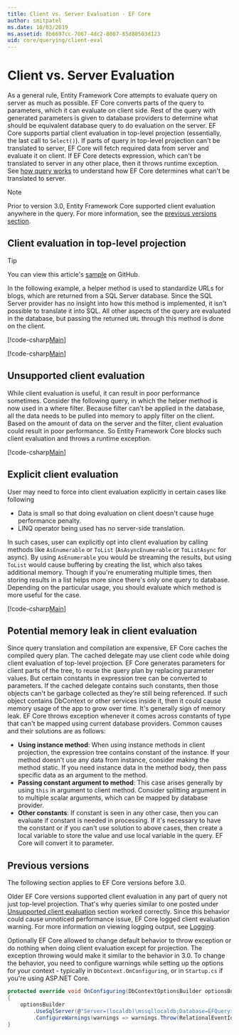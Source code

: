 ```yaml
---
title: Client vs. Server Evaluation - EF Core
author: smitpatel
ms.date: 10/03/2019
ms.assetid: 8b6697cc-7067-4dc2-8007-85d80503d123
uid: core/querying/client-eval
---
```

# Client vs. Server Evaluation

As a general rule, Entity Framework Core attempts to evaluate query on server as much as possible. EF Core converts parts of the query to parameters, which it can evaluate on client side. Rest of the query with generated parameters is given to database providers to determine what should be equivalent database query to do evaluation on the server. EF Core supports partial client evaluation in top-level projection (essentially, the last call to `Select()`). If parts of query in top-level projection can't be translated to server, EF Core will fetch required data from server and evaluate it on client. If EF Core detects expression, which can't be translated to server in any other place, then it throws runtime exception. See [how query works](xref:core/querying/how-query-works) to understand how EF Core determines what can't be translated to server.

> [!NOTE]
> Prior to version 3.0, Entity Framework Core supported client evaluation anywhere in the query. For more information, see the [previous versions section](#previous-versions).

## Client evaluation in top-level projection

> [!TIP]
> You can view this article's [sample](https://github.com/aspnet/EntityFramework.Docs/tree/master/samples/core/Querying) on GitHub.

In the following example, a helper method is used to standardize URLs for blogs, which are returned from a SQL Server database. Since the SQL Server provider has no insight into how this method is implemented, it isn't possible to translate it into SQL. All other aspects of the query are evaluated in the database, but passing the returned `URL` through this method is done on the client.

[!code-csharp[Main](../../../samples/core/Querying/ClientEval/Sample.cs#ClientProjection)]

[!code-csharp[Main](../../../samples/core/Querying/ClientEval/Sample.cs#ClientMethod)]

## Unsupported client evaluation

While client evaluation is useful, it can result in poor performance sometimes. Consider the following query, in which the helper method is now used in a where filter. Because filter can't be applied in the database, all the data needs to be pulled into memory to apply filter on the client. Based on the amount of data on the server and the filter, client evaluation could result in poor performance. So Entity Framework Core blocks such client evaluation and throws a runtime exception.

[!code-csharp[Main](../../../samples/core/Querying/ClientEval/Sample.cs#ClientWhere)]

## Explicit client evaluation

User may need to force into client evaluation explicitly in certain cases like following

- Data is small so that doing evaluation on client doesn't cause huge performance penalty.
- LINQ operator being used has no server-side translation.

In such cases, user can explicitly opt into client evaluation by calling methods like `AsEnumerable` or `ToList` (`AsAsyncEnumerable` or `ToListAsync` for async). By using `AsEnumerable` you would be streaming the results, but using `ToList` would cause buffering by creating the list, which also takes additional memory. Though if you're enumerating multiple times, then storing results in a list helps more since there's only one query to database. Depending on the particular usage, you should evaluate which method is more useful for the case.

[!code-csharp[Main](../../../samples/core/Querying/ClientEval/Sample.cs#ExplicitClientEval)]

## Potential memory leak in client evaluation

Since query translation and compilation are expensive, EF Core caches the compiled query plan. The cached delegate may use client code while doing client evaluation of top-level projection. EF Core generates parameters for client parts of the tree, to reuse the query plan by replacing parameter values. But certain constants in expression tree can be converted to parameters. If the cached delegate contains such constants, then those objects can't be garbage collected as they're still being referenced. If such object contains DbContext or other services inside it, then it could cause memory usage of the app to grow over time. It's generally sign of memory leak. EF Core throws exception whenever it comes across constants of type that can't be mapped using current database providers. Common causes and their solutions are as follows:

- **Using instance method**: When using instance methods in client projection, the expression tree contains constant of the instance. If your method doesn't use any data from instance, consider making the method static. If you need instance data in the method body, then pass specific data as an argument to the method.
- **Passing constant argument to method**: This case arises generally by using `this` in argument to client method. Consider splitting argument in to multiple scalar arguments, which can be mapped by database provider.
- **Other constants**: If constant is seen in any other case, then you can evaluate if constant is needed in processing. If it's necessary to have the constant or if you can't use solution to above cases, then create a local variable to store the value and use local variable in the query. EF Core will convert it to parameter.

## Previous versions

The following section applies to EF Core versions before 3.0.

Older EF Core versions supported client evaluation in any part of query not just top-level projection. That's why queries similar to one posted under [Unsupported client evaluation](#unsupported-client-evaluation) section worked correctly. Since this behavior could cause unnoticed performance issue, EF Core logged client evaluation warning. For more information on viewing logging output, see [Logging](xref:core/miscellaneous/logging).

Optionally EF Core allowed to change default behavior to throw exception or do nothing when doing client evaluation except for projection. The exception throwing would make it similar to the behavior in 3.0. To change the behavior, you need to configure warnings while setting up the options for your context - typically in `DbContext.OnConfiguring`, or in `Startup.cs` if you're using ASP.NET Core.

```csharp
protected override void OnConfiguring(DbContextOptionsBuilder optionsBuilder)
{
    optionsBuilder
        .UseSqlServer(@"Server=(localdb)\mssqllocaldb;Database=EFQuerying;Trusted_Connection=True;")
        .ConfigureWarnings(warnings => warnings.Throw(RelationalEventId.QueryClientEvaluationWarning));
}
```
